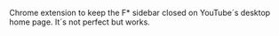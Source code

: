 Chrome extension to keep the F* sidebar closed on YouTube´s desktop home page. It´s not perfect but works.